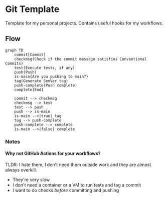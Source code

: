 # Git Template
Template for my personal projects. Contains useful hooks for my workflows.

## Flow
```mermaid
graph TD
	commit[Commit]
	checkmsg(Check if the commit message satisfies Conventional Commits)
	test(Execute tests, if any)
	push(Push)
	is-main{Are you pushing to main?}
	tag(Generate SemVer tag)
	push-complete(Push complete)
	complete[End]

	commit --> checkmsg
	checkmsg --> test
	test --> push
	push --> is-main
	is-main -->|true| tag
	tag --> push-complete
	push-complete --> complete
	is-main -->|false| complete
```

### Notes
#### Why not GitHub Actions for your workflows?
TLDR: I hate them, I don't need them outside work and they are almost always overkill.
- They're very slow
- I don't need a container or a VM to run tests and tag a commit
- I want to do checks _before_ committing and pushing
